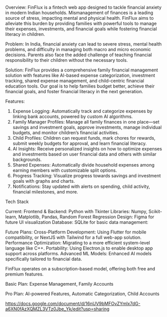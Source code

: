Overview:
FinFlux is a fintech web app designed to tackle financial anxiety in modern Indian households. Mismanagement of finances is a leading source of stress, impacting mental and physical health. FinFlux aims to alleviate this burden by providing families with powerful tools to manage their expenses, investments, and financial goals while fostering financial literacy in children.

Problem:
In India, financial anxiety can lead to severe stress, mental health problems, and difficulty in managing both macro and micro economic decisions. Parents also face the added challenge of teaching financial responsibility to their children without the necessary tools.

Solution:
FinFlux provides a comprehensive family financial management solution with features like AI-based expense categorization, investment tracking, shared expense management, and child-centric financial education tools. Our goal is to help families budget better, achieve their financial goals, and foster financial literacy in the next generation.

Features:
1) Expense Logging: Automatically track and categorize expenses by linking bank accounts, powered by custom AI algorithms.
2) Family Manager Profiles: Manage all family finances in one place—set savings and investment goals, approve investments, manage individual budgets, and monitor children’s financial activities.
3) Child Profiles: Children can request funds, mark chores for rewards, submit weekly budgets for approval, and learn financial literacy.
4) AI Insights: Receive personalized insights on how to optimize expenses and investments based on user financial data and others with similar backgrounds.
5) Shared Expenses: Automatically divide household expenses among earning members with customizable split options.
6) Progress Tracking: Visualize progress towards savings and investment goals with graphs and charts.
7) Notifications: Stay updated with alerts on spending, child activity, financial milestones, and more.

Tech Stack

Current:
Frontend & Backend: Python with Tkinter
Libraries: Numpy, Scikit-learn, Matplotlib, Pandas, Random Forest Regression
Design: Figma for future UI visualization
Database: SQLite for basic data management:

Future Plans:
Cross-Platform Development: Using Flutter for mobile compatibility, or NextJS with Tailwind for a full web-app solution.
Performance Optimization: Migrating to a more efficient system-level language like C++.
Portability: Using Electron.js to enable desktop app support across platforms.
Advanced ML Models: Enhanced AI models specifically tailored to financial data.


FinFlux operates on a subscription-based model, offering both free and premium features.

Basic Plan:
Expense Management,
Family Accounts

Pro Plan:
AI-powered Features,
Automatic Categorization,
Child Accounts

https://docs.google.com/document/d/16nUV9bMFOvZYmlx7dG-a6XN0fAzXQMZL3VTz0Jbe_Yk/edit?usp=sharing 
